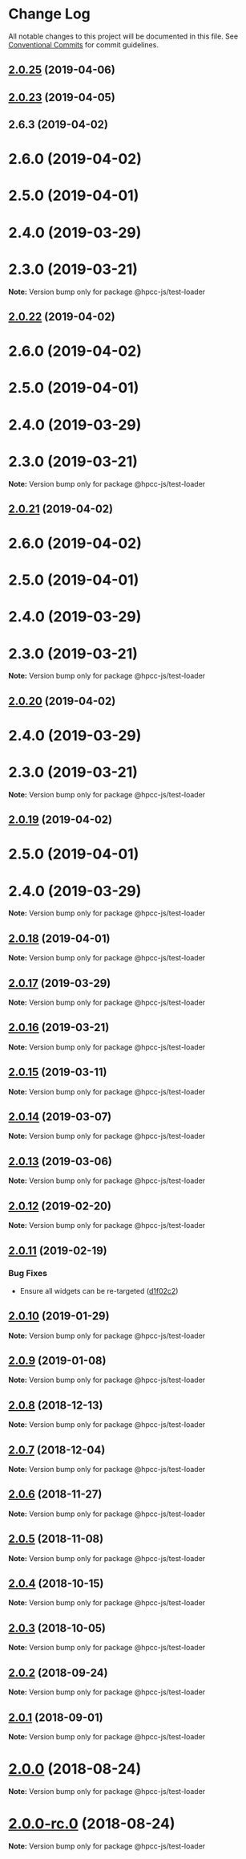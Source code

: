 # Change Log

All notable changes to this project will be documented in this file.
See [Conventional Commits](https://conventionalcommits.org) for commit guidelines.

## [2.0.25](https://github.com/GordonSmith/Visualization/compare/@hpcc-js/test-loader@2.0.15...@hpcc-js/test-loader@2.0.25) (2019-04-06)



## [2.0.23](https://github.com/GordonSmith/Visualization/compare/@hpcc-js/test-loader@2.0.15...@hpcc-js/test-loader@2.0.23) (2019-04-05)



## 2.6.3 (2019-04-02)



# 2.6.0 (2019-04-02)



# 2.5.0 (2019-04-01)



# 2.4.0 (2019-03-29)



# 2.3.0 (2019-03-21)

**Note:** Version bump only for package @hpcc-js/test-loader






## [2.0.22](https://github.com/GordonSmith/Visualization/compare/@hpcc-js/test-loader@2.0.15...@hpcc-js/test-loader@2.0.22) (2019-04-02)



# 2.6.0 (2019-04-02)



# 2.5.0 (2019-04-01)



# 2.4.0 (2019-03-29)



# 2.3.0 (2019-03-21)

**Note:** Version bump only for package @hpcc-js/test-loader






## [2.0.21](https://github.com/GordonSmith/Visualization/compare/@hpcc-js/test-loader@2.0.15...@hpcc-js/test-loader@2.0.21) (2019-04-02)



# 2.6.0 (2019-04-02)



# 2.5.0 (2019-04-01)



# 2.4.0 (2019-03-29)



# 2.3.0 (2019-03-21)

**Note:** Version bump only for package @hpcc-js/test-loader






## [2.0.20](https://github.com/GordonSmith/Visualization/compare/@hpcc-js/test-loader@2.0.15...@hpcc-js/test-loader@2.0.20) (2019-04-02)



# 2.4.0 (2019-03-29)



# 2.3.0 (2019-03-21)

**Note:** Version bump only for package @hpcc-js/test-loader






## [2.0.19](https://github.com/GordonSmith/Visualization/compare/@hpcc-js/test-loader@2.0.15...@hpcc-js/test-loader@2.0.19) (2019-04-02)



# 2.5.0 (2019-04-01)



# 2.4.0 (2019-03-29)

**Note:** Version bump only for package @hpcc-js/test-loader






## [2.0.18](https://github.com/GordonSmith/Visualization/compare/@hpcc-js/test-loader@2.0.15...@hpcc-js/test-loader@2.0.18) (2019-04-01)

**Note:** Version bump only for package @hpcc-js/test-loader






## [2.0.17](https://github.com/GordonSmith/Visualization/compare/@hpcc-js/test-loader@2.0.15...@hpcc-js/test-loader@2.0.17) (2019-03-29)

**Note:** Version bump only for package @hpcc-js/test-loader






## [2.0.16](https://github.com/GordonSmith/Visualization/compare/@hpcc-js/test-loader@2.0.15...@hpcc-js/test-loader@2.0.16) (2019-03-21)

**Note:** Version bump only for package @hpcc-js/test-loader






## [2.0.15](https://github.com/GordonSmith/Visualization/compare/@hpcc-js/test-loader@2.0.14...@hpcc-js/test-loader@2.0.15) (2019-03-11)

**Note:** Version bump only for package @hpcc-js/test-loader





## [2.0.14](https://github.com/GordonSmith/Visualization/compare/@hpcc-js/test-loader@2.0.13...@hpcc-js/test-loader@2.0.14) (2019-03-07)

**Note:** Version bump only for package @hpcc-js/test-loader






## [2.0.13](https://github.com/GordonSmith/Visualization/compare/@hpcc-js/test-loader@2.0.12...@hpcc-js/test-loader@2.0.13) (2019-03-06)

**Note:** Version bump only for package @hpcc-js/test-loader






## [2.0.12](https://github.com/GordonSmith/Visualization/compare/@hpcc-js/test-loader@2.0.11...@hpcc-js/test-loader@2.0.12) (2019-02-20)

**Note:** Version bump only for package @hpcc-js/test-loader






## [2.0.11](https://github.com/GordonSmith/Visualization/compare/@hpcc-js/test-loader@2.0.10...@hpcc-js/test-loader@2.0.11) (2019-02-19)


### Bug Fixes

* Ensure all widgets can be re-targeted ([d1f02c2](https://github.com/GordonSmith/Visualization/commit/d1f02c2))






## [2.0.10](https://github.com/GordonSmith/Visualization/compare/@hpcc-js/test-loader@2.0.9...@hpcc-js/test-loader@2.0.10) (2019-01-29)

**Note:** Version bump only for package @hpcc-js/test-loader






## [2.0.9](https://github.com/GordonSmith/Visualization/compare/@hpcc-js/test-loader@2.0.8...@hpcc-js/test-loader@2.0.9) (2019-01-08)

**Note:** Version bump only for package @hpcc-js/test-loader






## [2.0.8](https://github.com/GordonSmith/Visualization/compare/@hpcc-js/test-loader@2.0.7...@hpcc-js/test-loader@2.0.8) (2018-12-13)

**Note:** Version bump only for package @hpcc-js/test-loader






## [2.0.7](https://github.com/GordonSmith/Visualization/compare/@hpcc-js/test-loader@2.0.6...@hpcc-js/test-loader@2.0.7) (2018-12-04)

**Note:** Version bump only for package @hpcc-js/test-loader






## [2.0.6](https://github.com/GordonSmith/Visualization/compare/@hpcc-js/test-loader@2.0.5...@hpcc-js/test-loader@2.0.6) (2018-11-27)

**Note:** Version bump only for package @hpcc-js/test-loader






<a name="2.0.5"></a>
## [2.0.5](https://github.com/GordonSmith/Visualization/compare/@hpcc-js/test-loader@2.0.4...@hpcc-js/test-loader@2.0.5) (2018-11-08)

**Note:** Version bump only for package @hpcc-js/test-loader





<a name="2.0.4"></a>
## [2.0.4](https://github.com/GordonSmith/Visualization/compare/@hpcc-js/test-loader@2.0.3...@hpcc-js/test-loader@2.0.4) (2018-10-15)

**Note:** Version bump only for package @hpcc-js/test-loader





<a name="2.0.3"></a>
## [2.0.3](https://github.com/GordonSmith/Visualization/compare/@hpcc-js/test-loader@2.0.2...@hpcc-js/test-loader@2.0.3) (2018-10-05)

**Note:** Version bump only for package @hpcc-js/test-loader





<a name="2.0.2"></a>
## [2.0.2](https://github.com/GordonSmith/Visualization/compare/@hpcc-js/test-loader@2.0.1...@hpcc-js/test-loader@2.0.2) (2018-09-24)

**Note:** Version bump only for package @hpcc-js/test-loader





<a name="2.0.1"></a>
## [2.0.1](https://github.com/GordonSmith/Visualization/compare/@hpcc-js/test-loader@2.0.0...@hpcc-js/test-loader@2.0.1) (2018-09-01)

**Note:** Version bump only for package @hpcc-js/test-loader





<a name="2.0.0"></a>
# [2.0.0](https://github.com/GordonSmith/Visualization/compare/@hpcc-js/test-loader@0.0.62...@hpcc-js/test-loader@2.0.0) (2018-08-24)

**Note:** Version bump only for package @hpcc-js/test-loader





<a name="2.0.0-rc.0"></a>
# [2.0.0-rc.0](https://github.com/GordonSmith/Visualization/compare/@hpcc-js/test-loader@0.0.62...@hpcc-js/test-loader@2.0.0-rc.0) (2018-08-24)

**Note:** Version bump only for package @hpcc-js/test-loader
